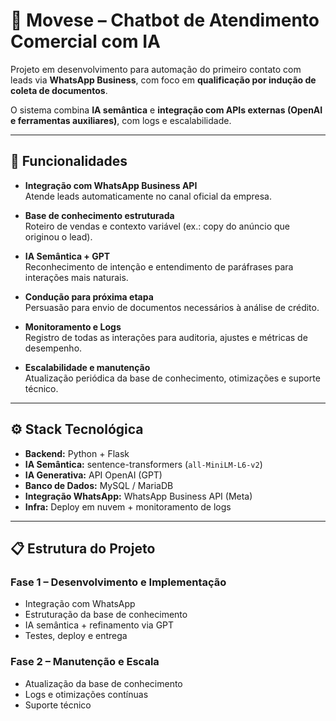 # 🤖 Movese – Chatbot de Atendimento Comercial com IA

Projeto em desenvolvimento para automação do primeiro contato com leads via **WhatsApp Business**, com foco em **qualificação por indução de coleta de documentos**.  

O sistema combina **IA semântica** e **integração com APIs externas (OpenAI e ferramentas auxiliares)**, com logs e escalabilidade.  

---

## 🚀 Funcionalidades

- **Integração com WhatsApp Business API**  
  Atende leads automaticamente no canal oficial da empresa.  

- **Base de conhecimento estruturada**  
  Roteiro de vendas e contexto variável (ex.: copy do anúncio que originou o lead).  

- **IA Semântica + GPT**  
  Reconhecimento de intenção e entendimento de paráfrases para interações mais naturais.  

- **Condução para próxima etapa**  
  Persuasão para envio de documentos necessários à análise de crédito.  

- **Monitoramento e Logs**  
  Registro de todas as interações para auditoria, ajustes e métricas de desempenho.  

- **Escalabilidade e manutenção**  
  Atualização periódica da base de conhecimento, otimizações e suporte técnico.  

---

## ⚙️ Stack Tecnológica

- **Backend:** Python + Flask  
- **IA Semântica:** sentence-transformers (`all-MiniLM-L6-v2`)  
- **IA Generativa:** API OpenAI (GPT)  
- **Banco de Dados:** MySQL / MariaDB  
- **Integração WhatsApp:** WhatsApp Business API (Meta)  
- **Infra:** Deploy em nuvem + monitoramento de logs  

---

## 📋 Estrutura do Projeto

### Fase 1 – Desenvolvimento e Implementação
- Integração com WhatsApp  
- Estruturação da base de conhecimento  
- IA semântica + refinamento via GPT  
- Testes, deploy e entrega  

### Fase 2 – Manutenção e Escala
- Atualização da base de conhecimento  
- Logs e otimizações contínuas  
- Suporte técnico  
